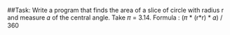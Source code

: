 ##Task:
Write a program that finds the area of a slice of circle with radius r and measure 𝛼 of the central angle.
Take 𝜋 = 3.14.
Formula : (𝜋 * (r*r) * 𝛼) / 360
